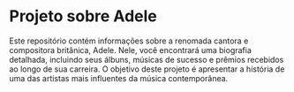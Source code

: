 # Projeto sobre Adele

Este repositório contém informações sobre a renomada cantora e compositora britânica, Adele. Nele, você encontrará uma biografia detalhada, incluindo seus álbuns, músicas de sucesso e prêmios recebidos ao longo de sua carreira. O objetivo deste projeto é apresentar a história de uma das artistas mais influentes da música contemporânea.